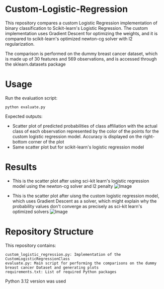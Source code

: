 # Custom-Logistic-Regression

This repository compares a custom Logistic Regression implementation of binary classification to Scikit-learn's 
Logistic Regression.
The custom implementation uses Gradient Descent for optimizing the weights, and it is compared to scikit-learn's 
optimized newton-cg solver with l2 regularization.

The comparison is performed on the dummy breast cancer dataset, which is made up of 30 features and 569 observations, and 
is accessed through the sklearn.datasets package

# Usage

Run the evaluation script:

    python evaluate.py

Expected outputs:
- Scatter plot of predicted probabilities of class affiliation with the actual class of each observation represented by 
the color of the points for the custom logistic regression model. Accuracy is displayed on the right-bottom corner of 
the plot
- Same scatter plot but for scikit-learn's logistic regression model

# Results

- This is the scatter plot after using sci-kit learn's logistic regression model using the newton-cg solver and l2 
penalty
    ![Image](https://github.com/user-attachments/assets/90753b3e-f371-46a8-ac27-8ddfeaf08f12)

- This is the scatter plot after uisng the custom logistic regression model, which uses Gradient Descent as a solver, 
which might explain why the probability values don't converge as precisely as sci-kit learn's optimized solvers
    ![Image](https://github.com/user-attachments/assets/e946df60-7def-4731-8ada-41a2de826399)

# Repository Structure

This repository contains:

    custom_logistic_regression.py: Implementation of the CustomLogisticRegressionClass
    evaluate.py: Main script for performing the comparisons on the dummy breast cancer Dataset and generating plots
    requirements.txt: List of required Python packages

Python 3.12 version was used
